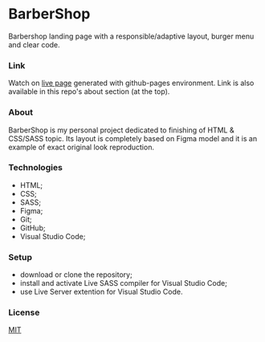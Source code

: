 # BarberShop

Barbershop landing page with a responsible/adaptive layout, burger menu and clear code.

### Link

Watch on [live page](https://victoriayotka.github.io/pet-project1/) generated with github-pages
environment. Link is also available in this repo's about section (at the top).

### About

BarberShop is my personal project dedicated to finishing of HTML & CSS/SASS topic.
Its layout is completely based on Figma model and it is an example of exact original look reproduction.

### Technologies

- HTML;
- CSS;
- SASS;
- Figma;
- Git;
- GitHub;
- Visual Studio Code;

### Setup

- download or clone the repository;
- install and activate Live SASS compiler for Visual Studio Code;
- use Live Server extention for Visual Studio Code.

### License

[MIT](https://choosealicense.com/licenses/mit/)
